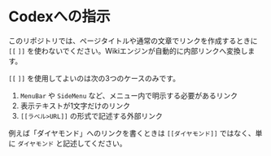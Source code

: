 # Codexへの指示

このリポジトリでは、ページタイトルや通常の文章でリンクを作成するときに `[[` `]]` を使わないでください。Wikiエンジンが自動的に内部リンクへ変換します。

`[[` `]]` を使用してよいのは次の3つのケースのみです。
1. `MenuBar` や `SideMenu` など、メニュー内で明示する必要があるリンク
2. 表示テキストが1文字だけのリンク
3. `[[ラベル>URL]]` の形式で記述する外部リンク

例えば「ダイヤモンド」へのリンクを書くときは `[[ダイヤモンド]]` ではなく、単に `ダイヤモンド` と記述してください。
